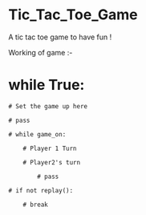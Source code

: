 # Tic_Tac_Toe_Game
A tic tac toe game to have fun !


Working of game :-

# while True:

    # Set the game up here
    
    # pass

    # while game_on:
        
        # Player 1 Turn
        
        # Player2's turn
            
            # pass
            
    # if not replay():
        
        # break
